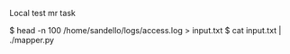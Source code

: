 Local test mr task

$ head -n 100 /home/sandello/logs/access.log > input.txt
$ cat input.txt | ./mapper.py
